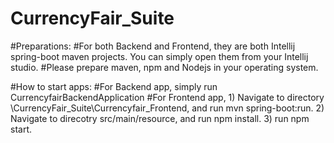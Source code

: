 # CurrencyFair_Suite

#Preparations:
#For both Backend and Frontend, they are both Intellij spring-boot maven projects. You can simply open them from your Intellij studio.
#Please prepare maven, npm and Nodejs in your operating system.

#How to start apps:
#For Backend app, simply run CurrencyfairBackendApplication
#For Frontend app, 1) Navigate to directory \CurrencyFair_Suite\Currencyfair_Frontend, and run mvn spring-boot:run. 2) Navigate to direcotry src/main/resource, and run npm install. 3) run npm start.

